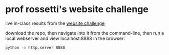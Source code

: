 # prof rossetti's website challenge

live in-class results from the [website challenge](https://github.com/prof-rossetti/intro-to-web-dev/blob/master/exercises/website-challenge/exercise.md)

download the repo, then navigate into it from the command-line, then run a local webserver and view localhost:8888 in the browser:

```sh
python -m http.server 8888
```
